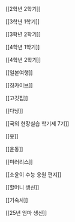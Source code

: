   

[[2학년 2학기]]

[[3학년 1학기]]

[[3학년 2학기]]

[[4학년 1학기]]

[[4학년 2학기]]

  

[[일본여행]]

[[징카이브]]

  

[[고깃집]]

[[다낭]]

  

[[국외 현장실습 학기제 7기]]

[[옷]]

[[운동]]

[[미러리스]]

[[소윤이 수능 응원 편지]]

[[할머니 생신]]

[[기숙사]]

[[25년 엄마 생신]]